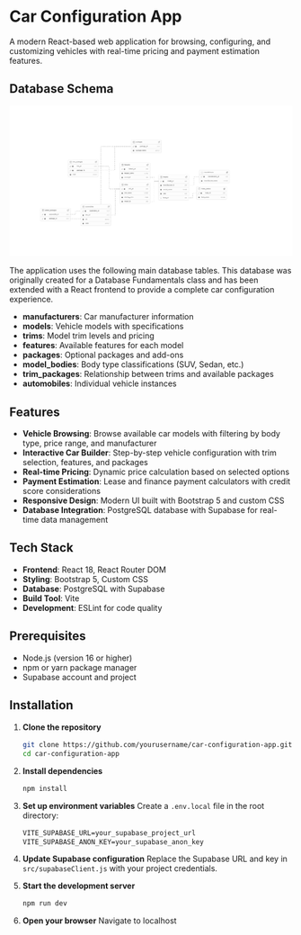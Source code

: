 # Car Configuration App

A modern React-based web application for browsing, configuring, and customizing vehicles with real-time pricing and payment estimation features.

## Database Schema

![Database Schema](docs/supabase-schema.png)

The application uses the following main database tables. This database was originally created for a Database Fundamentals class and has been extended with a React frontend to provide a complete car configuration experience.

- **manufacturers**: Car manufacturer information
- **models**: Vehicle models with specifications
- **trims**: Model trim levels and pricing
- **features**: Available features for each model
- **packages**: Optional packages and add-ons
- **model_bodies**: Body type classifications (SUV, Sedan, etc.)
- **trim_packages**: Relationship between trims and available packages
- **automobiles**: Individual vehicle instances


## Features

- **Vehicle Browsing**: Browse available car models with filtering by body type, price range, and manufacturer
- **Interactive Car Builder**: Step-by-step vehicle configuration with trim selection, features, and packages
- **Real-time Pricing**: Dynamic price calculation based on selected options
- **Payment Estimation**: Lease and finance payment calculators with credit score considerations
- **Responsive Design**: Modern UI built with Bootstrap 5 and custom CSS
- **Database Integration**: PostgreSQL database with Supabase for real-time data management

## Tech Stack

- **Frontend**: React 18, React Router DOM
- **Styling**: Bootstrap 5, Custom CSS
- **Database**: PostgreSQL with Supabase
- **Build Tool**: Vite
- **Development**: ESLint for code quality

## Prerequisites

- Node.js (version 16 or higher)
- npm or yarn package manager
- Supabase account and project

## Installation

1. **Clone the repository**
   ```bash
   git clone https://github.com/yourusername/car-configuration-app.git
   cd car-configuration-app
   ```

2. **Install dependencies**
   ```bash
   npm install
   ```

3. **Set up environment variables**
   Create a `.env.local` file in the root directory:
   ```env
   VITE_SUPABASE_URL=your_supabase_project_url
   VITE_SUPABASE_ANON_KEY=your_supabase_anon_key
   ```

4. **Update Supabase configuration**
   Replace the Supabase URL and key in `src/supabaseClient.js` with your project credentials.

5. **Start the development server**
   ```bash
   npm run dev
   ```

6. **Open your browser**
   Navigate to localhost

